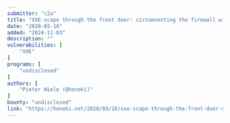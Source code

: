 ```yaml
---
submitter: "c2a"
title: "XXE-scape through the front door: circumventing the firewall with HTTP request smuggling"
date: "2020-03-18"
added: "2024-11-03"
description: ""
vulnerabilities: [
    "XXE"
]
programs: [
    "undisclosed"
]
authors: [
    "Pieter Hiele (@honoki)"
]
bounty: "undisclosed"
link: "https://honoki.net/2020/03/18/xxe-scape-through-the-front-door-circumventing-the-firewall-with-http-request-smuggling/"
---
```




